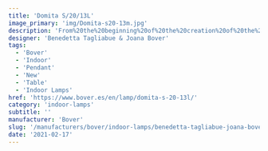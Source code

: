 ```yaml
---
title: 'Domita S/20/13L'
image_primary: 'img/Domita-s20-13m.jpg'
description: 'From%20the%20beginning%20of%20the%20creation%20of%20the%20Dome%2C%20we%20knew%20that%20sooner%20or%20later%20we%20should%20expand%20the%20collection%20with%20smaller%20versions%20that%20allow%20us%20to%20create%20lighter%20spaces.%20Under%20these%20premises%20were%20born%20the%20Domitas%2C%20lamps%20made%20with%20thin%20wooden%20slats%20that%20converge%20between%20them%2C%20forming%20a%20small%20dome%20that%20keeps%20inside%20the%20LED%20source.'
designer: 'Benedetta Tagliabue & Joana Bover'
tags:
  - 'Bover'
  - 'Indoor'
  - 'Pendant'
  - 'New'
  - 'Table'
  - 'Indoor Lamps'
href: 'https://www.bover.es/en/lamp/domita-s-20-13l/'
category: 'indoor-lamps'
subtitle: ''
manufacturer: 'Bover'
slug: '/manufacturers/bover/indoor-lamps/benedetta-tagliabue-joana-bover-domita-s-20-13-l'
date: '2021-02-17'
---
```

